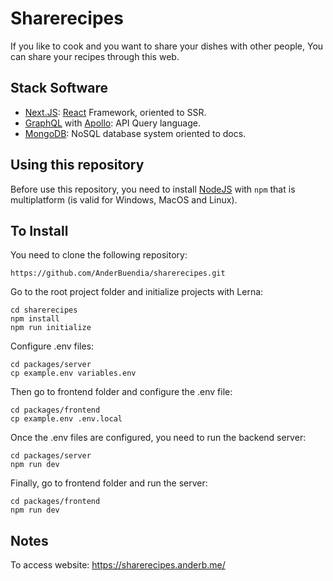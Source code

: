 # Sharerecipes

If you like to cook and you want to share your dishes with other people, You can share your recipes through this web.

## Stack Software

- [Next.JS](https://nextjs.org/): [React](https://reactjs.org/) Framework, oriented to SSR.
- [GraphQL](https://graphql.org/) with [Apollo](https://www.apollographql.com/): API Query language.
- [MongoDB](https://www.mongodb.com/es): NoSQL database system oriented to docs.

## Using this repository

Before use this repository, you need to install [NodeJS](https://nodejs.org/en/download/) with `npm` that is multiplatform (is valid for Windows, MacOS and Linux).

## To Install

You need to clone the following repository:

```
https://github.com/AnderBuendia/sharerecipes.git
```

Go to the root project folder and initialize projects with Lerna:

```
cd sharerecipes
npm install
npm run initialize
```

Configure .env files:

```
cd packages/server
cp example.env variables.env
```

Then go to frontend folder and configure the .env file:

```
cd packages/frontend
cp example.env .env.local
```

Once the .env files are configured, you need to run the backend server:

```
cd packages/server
npm run dev
```

Finally, go to frontend folder and run the server:

```
cd packages/frontend
npm run dev
```

## Notes

To access website: https://sharerecipes.anderb.me/